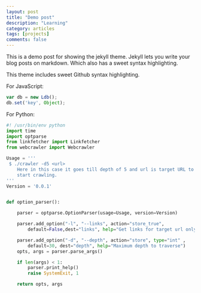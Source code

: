 ```yaml
---
layout: post
title: "Demo post"
description: "Learning"
category: articles
tags: [projects]
comments: false
---
```

This is a demo post for showing the jekyll theme. Jekyll lets you write
your blog posts on markdown. Which also has a sweet syntax highlighting.

This theme includes sweet Github syntax highlighting.

For JavaScript:

```js
var db = new Ldb();
db.set('key', Object);
```
For Python:

```py
#! /usr/bin/env python
import time
import optparse
from linkfetcher import Linkfetcher
from webcrawler import Webcrawler

Usage = '''
 $ ./crawler -d5 <url>
    Here in this case it goes till depth of 5 and url is target URL to
    start crawling.
'''
Version = '0.0.1'


def option_parser():

    parser = optparse.OptionParser(usage=Usage, version=Version)

    parser.add_option("-l", "--links", action="store_true",
        default=False,dest="links", help="Get links for target url only")

    parser.add_option("-d", "--depth", action="store", type="int" ,
        default=30, dest="depth", help="Maximum depth to traverse")
    opts, args = parser.parse_args()

    if len(args) < 1:
        parser.print_help()
        raise SystemExit, 1

    return opts, args
```
